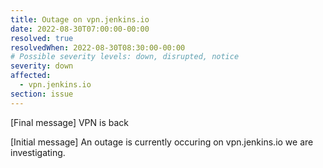```yaml
---
title: Outage on vpn.jenkins.io
date: 2022-08-30T07:00:00-00:00
resolved: true
resolvedWhen: 2022-08-30T08:30:00-00:00
# Possible severity levels: down, disrupted, notice
severity: down
affected:
  - vpn.jenkins.io
section: issue
---
```


[Final message]
VPN is back

[Initial message]
An outage is currently occuring on vpn.jenkins.io we are investigating.
